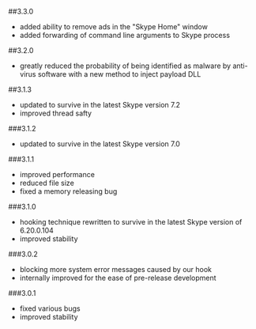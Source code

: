 ##3.3.0

- added ability to remove ads in the "Skype Home" window
- added forwarding of command line arguments to Skype process

##3.2.0

- greatly reduced the probability of being identified as malware by anti-virus software with a new method to inject payload DLL

##3.1.3

- updated to survive in the latest Skype version 7.2
- improved thread safty

###3.1.2

- updated to survive in the latest Skype version 7.0

###3.1.1

- improved performance
- reduced file size
- fixed a memory releasing bug

###3.1.0

- hooking technique rewritten to survive in the latest Skype version of 6.20.0.104
- improved stability

###3.0.2

- blocking more system error messages caused by our hook
- internally improved for the ease of pre-release development

###3.0.1

- fixed various bugs
- improved stability
